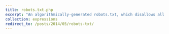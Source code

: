 ```yaml
---
title: robots.txt.php
excerpt: "An algorithmically-generated robots.txt, which disallows all bots with one exception: the bot requesting the file is allowed full access."
collection: expressions
redirect_to: /posts/2014/05/robots-txt/
---
```

